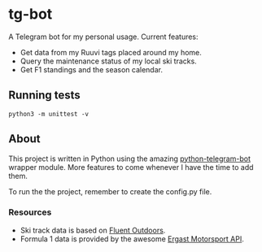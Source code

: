 # tg-bot

A Telegram bot for my personal usage. Current features:

* Get data from my Ruuvi tags placed around my home.
* Query the maintenance status of my local ski tracks.
* Get F1 standings and the season calendar.

## Running tests

```
python3 -m unittest -v
```

## About

This project is written in Python using the amazing [python-telegram-bot ](https://github.com/python-telegram-bot/python-telegram-bot) wrapper module. More features to come whenever I have the time to add them.

To run the the project, remember to create the config.py file.

### Resources

* Ski track data is based on [Fluent Outdoors](https://oulu.fluentprogress.fi/outdoors).
* Formula 1 data is provided by the awesome [Ergast Motorsport API](https://ergast.com/mrd/).